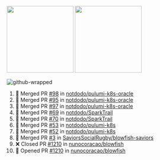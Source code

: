 <a href="https://github.com/notdodo"><img src="https://github-readme-stats.vercel.app/api?username=notdodo&count_private=true&theme=dark" height="180" /></a> <a href="https://github.com/notdodo"><img src="https://github-readme-stats.vercel.app/api/top-langs/?username=notdodo&langs_count=8&theme=dark&hide=tex,java,html,css&layout=compact" height="180" /></a>

![github-wrapped](https://github.com/notdodo/notdodo/assets/6991986/fb310ed4-7b6b-48dd-a447-4c85e6000edb)

<!--START_SECTION:activity-->
1. 🎉 Merged PR [#98](https://github.com/notdodo/pulumi-k8s-oracle/pull/98) in [notdodo/pulumi-k8s-oracle](https://github.com/notdodo/pulumi-k8s-oracle)
2. 🎉 Merged PR [#95](https://github.com/notdodo/pulumi-k8s-oracle/pull/95) in [notdodo/pulumi-k8s-oracle](https://github.com/notdodo/pulumi-k8s-oracle)
3. 🎉 Merged PR [#97](https://github.com/notdodo/pulumi-k8s-oracle/pull/97) in [notdodo/pulumi-k8s-oracle](https://github.com/notdodo/pulumi-k8s-oracle)
4. 🎉 Merged PR [#69](https://github.com/notdodo/SparkTrail/pull/69) in [notdodo/SparkTrail](https://github.com/notdodo/SparkTrail)
5. 🎉 Merged PR [#70](https://github.com/notdodo/SparkTrail/pull/70) in [notdodo/SparkTrail](https://github.com/notdodo/SparkTrail)
6. 🎉 Merged PR [#53](https://github.com/notdodo/pulumi-k8s/pull/53) in [notdodo/pulumi-k8s](https://github.com/notdodo/pulumi-k8s)
7. 🎉 Merged PR [#52](https://github.com/notdodo/pulumi-k8s/pull/52) in [notdodo/pulumi-k8s](https://github.com/notdodo/pulumi-k8s)
8. 🎉 Merged PR [#3](https://github.com/SaviorsSocialRugby/blowfish-saviors/pull/3) in [SaviorsSocialRugby/blowfish-saviors](https://github.com/SaviorsSocialRugby/blowfish-saviors)
9. ❌ Closed PR [#1210](https://github.com/nunocoracao/blowfish/pull/1210) in [nunocoracao/blowfish](https://github.com/nunocoracao/blowfish)
10. 💪 Opened PR [#1210](https://github.com/nunocoracao/blowfish/pull/1210) in [nunocoracao/blowfish](https://github.com/nunocoracao/blowfish)
<!--END_SECTION:activity-->
